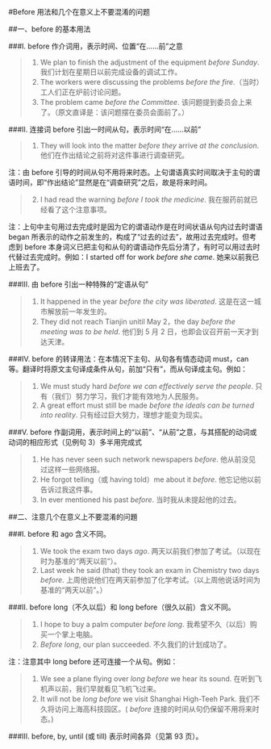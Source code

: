 #Before 用法和几个在意义上不要混淆的问题

##一、before 的基本用法

###I. before 作介词用，表示时间、位置“在……前”之意
> 1. We plan to finish the adjustment of the equipment *before Sunday*. 我们计划在星期日以前完成设备的调试工作。
> 2. The workers were discussing the problems *before the fire*.（当时）工人们正在炉前讨论问题。
> 3. The problem came *before the Committee*. 该问题提到委员会上来了。（原文直译是：该问题摆在委员会面前了。）

###II. 连接词 before 引出一时间从句，表示时间“在……以前”
> 1. They will look into the matter *before they* arrive *at the conclusion*. 他们在作出结论之前将对这件事进行调查研究。
 
注：由 before 引导的时间从句不用将来时态。上句谓语真实时间取决于主句的谓语时间，即“作出结论”显然是在“调查研究”之后，故是将来时间。  

>2. I had read the warning *before I took the medicine*. 我在服药前就已经看了这个注意事项。

注：上句中主句用过去完成时是因为它的谓语动作是在时间状语从句内过去时谓语 began 所表示的动作之前发生的，构成了“过去的过去”，故用过去完成时。但考虑到 before 本身词义已把主句和从句的谓语动作先后分清了，有时可以用过去时代替过去完成时。例如：I started off for work *before she came*. 她来以前我已上班去了。

###III. 由 before 引出一种特殊的“定语从句”
>1. It happened in the year *before the city was liberated*. 这是在这一城市解放前一年发生的。
>2. They did not reach Tianjin unitil May 2，the day *before the meeting was to be held*. 他们到 5 月 2 日，也即会议召开前一天才到达天津。

###Ⅳ. before 的转译用法：在本情况下主句、从句各有情态动词 must，can 等。翻译时将原文主句译成条件从句，前加“只有”，而从句译成主句。例如：
>1. We must study hard *before we can effectively serve the people*. 只有（我们）努力学习，我们才能有效地为人民服务。
>2. A great effort must still be made *before the ideals can be turned into reality*. 只有经过巨大努力，理想才能变为现实。

###Ⅴ. before 作副词用，表示时间上的“以前”、“从前”之意，与其搭配的动词或动词的相应形式（见例句 3）多半用完成式
>1. He has never seen such network newspapers *before*. 他从前没见过这样一些网络报。
>2. He forgot telling（或 having told）me about it *before*. 他忘记他以前告诉过我这件事。
>3. In ever mentioned his past *before*. 当时我从未提起他的过去。

##二、注意几个在意义上不要混淆的问題

###I. before 和 ago 含义不同。
>1. We took the exam two days *ago*. 两天以前我们参加了考试。（以现在时为基准的“两天以前”）。
>2. Last week he said (that) they took an exam in Chemistry two days *before*. 上周他说他们在两天前参加了化学考试。（以上周他说话时间为基准的“两天以前”。）

###II. before long（不久以后）和 long before（很久以前）含义不同。
>1. I hope to buy a palm computer *before long*. 我希望不久（以后）购买一个掌上电脑。
>2. *Before long*, our plan succeeded. 不久我们的计划成功了。

注：注意其中 long before 还可连接一个从句。例如：

>1) We see a plane flying over *long before* we hear its sound. 在听到飞机声以前，我们早就看见飞机飞过来。
>2) It will not be *long before* we visit Shanghai High-Teeh Park. 我们不久将访问上海高科技园区。( *before* 连接的时间从句仍保留不用将来时态。)

###III. before, by, until (或 till) 表示时间各异（见第 93 页）。